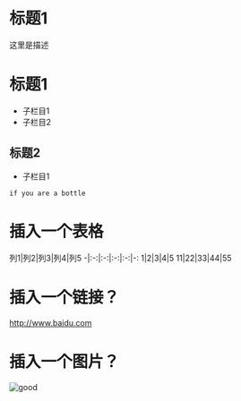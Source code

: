 # 标题1
<p>这里是描述</p>

# 标题1
* 子栏目1
* 子栏目2

## 标题2
* 子栏目1

<pre><code>if you are a bottle</code></pre>

# 插入一个表格
列1|列2|列3|列4|列5
-|:-:|:-:|:-:|:-:|-:
1|2|3|4|5
11|22|33|44|55


# 插入一个链接？
<http://www.baidu.com>

# 插入一个图片？
![good](https://ss2.baidu.com/6ONYsjip0QIZ8tyhnq/it/u=1880038679,47749399&fm=173&s=8782CCA4005A37D0D4F498A90300F001&w=400&h=266&img.JPEG)
